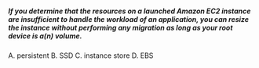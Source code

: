 

##### If you determine that the resources on a launched Amazon EC2 instance are insufficient to handle the workload of an application, you can resize the instance without performing any migration as long as your root device is a(n) volume.

A. persistent
B. SSD
C. instance store 
D. EBS


